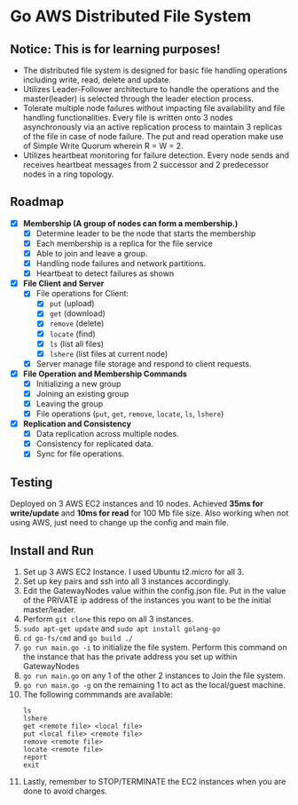 # Go AWS Distributed File System
## Notice: This is for learning purposes!

- The distributed file system is designed for basic file handling operations including write, read, delete and update. 
- Utilizes Leader-Follower architecture to handle the operations and the master(leader) is selected through the leader election process. 
- Tolerate multiple node failures without impacting file availability and file handling functionalities. Every file is written onto 3 nodes asynchronously via an active replication process to maintain 3 replicas of the file in case of node failure. The put and read operation make use of Simple Write Quorum wherein R = W = 2. 
- Utilizes heartbeat monitoring for failure detection. Every node sends and receives heartbeat messages from 2 successor and 2 predecessor nodes in a ring topology.

## Roadmap

- [x] **Membership (A group of nodes can form a membership.)**
  - [x] Determine leader to be the node that starts the membership
  - [x] Each membership is a replica for the file service
  - [x] Able to join and leave a group.
  - [x] Handling node failures and network partitions.
  - [x] Heartbeat to detect failures as shown

- [x] **File Client and Server**
  - [x] File operations for Client:
    - [x] `put` (upload)
    - [x] `get` (download)
    - [x] `remove` (delete)
    - [x] `locate` (find)
    - [x] `ls` (list all files)
    - [x] `lshere` (list files at current node)
  - [x] Server manage file storage and respond to client requests.

- [x] **File Operation and Membership Commands**
    - [x] Initializing a new group
    - [x] Joining an existing group
    - [x] Leaving the group
    - [x] File operations (`put`, `get`, `remove`, `locate`, `ls`, `lshere`)

- [x] **Replication and Consistency**
  - [x] Data replication across multiple nodes.
  - [x] Consistency for replicated data.
  - [x] Sync for file operations.

## Testing
Deployed on 3 AWS EC2 instances and 10 nodes. Achieved **35ms for write/update** and **10ms for read** for 100 Mb file size. Also working when not using AWS, just need to change up the config and main file.

## Install and Run
1. Set up 3 AWS EC2 Instance. I used Ubuntu t2.micro for all 3.
2. Set up key pairs and ssh into all 3 instances accordingly.
3. Edit the GatewayNodes value within the config.json file. Put in the value of the PRIVATE ip address of the instances you want to be the initial master/leader.
4. Perform `git clone` this repo on all 3 instances.
5. `sudo apt-get update` and `sudo apt install golang-go`
6. `cd go-fs/cmd` and `go build ./`
7. `go run main.go -i` to initialize the file system. Perform this command on the instance that has the private address you set up within GatewayNodes
8. `go run main.go` on any 1 of the other 2 instances to Join the file system.
9. `go run main.go -g` on the remaining 1 to act as the local/guest machine.
10. The following commmands are available:
    ```
    ls
    lshere
    get <remote file> <local file>
    put <local file> <remote file>
    remove <remote file>
    locate <remote file>
    report
    exit
    ```
11. Lastly, remember to STOP/TERMINATE the EC2 instances when you are done to avoid charges.
